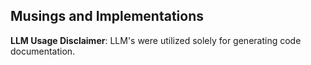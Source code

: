 ## Musings and Implementations

**LLM Usage Disclaimer**: LLM's were utilized solely for generating code documentation.

